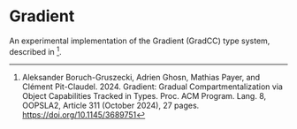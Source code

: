 # Gradient

An experimental implementation of the Gradient (GradCC) type system, described in [^1].

[^1]: Aleksander Boruch-Gruszecki, Adrien Ghosn, Mathias Payer, and Clément Pit-Claudel. 2024. Gradient: Gradual Compartmentalization via Object Capabilities Tracked in Types. Proc. ACM Program. Lang. 8, OOPSLA2, Article 311 (October 2024), 27 pages. https://doi.org/10.1145/3689751
